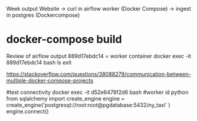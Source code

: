Week output
Website -> curl in airflow worker (Docker Compose) -> ingest in postgres (Dockercompose)




# docker-compose build

Review  of airflow output 
889d17ebdc14 = worker container
docker exec -it 889d17ebdc14 bash
ls 
exit



https://stackoverflow.com/questions/38088279/communication-between-multiple-docker-compose-projects


#test connectivity 
docker exec -it d52e6478f2d6 bash #worker id 
python 
from sqlalchemy import create_engine
engine = create_engine('postgresql://root:root@pgdatabase:5432/ny_taxi' )
engine.connect()